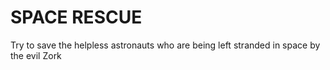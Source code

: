 # SPACE RESCUE

Try to save the helpless astronauts who are being left stranded in space by the evil Zork